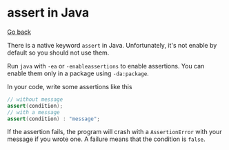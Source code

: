 # assert in Java

[Go back](..)

There is a native keyword ``assert`` in Java. Unfortunately,
it's not enable by default so you should not use them.

Run ``java`` with `-ea` or `-enableassertions`
to enable assertions. You can enable them only in a package
using ``-da:package``.

In your code, write some assertions like this

```java
// without message
assert(condition);
// with a message
assert(condition) : "message";
```

If the assertion fails, the program will
crash with a ``AssertionError`` with your message
if you wrote one. A failure means that the condition is ``false``.